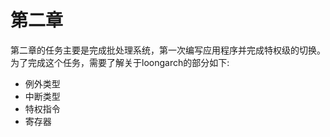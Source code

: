 # 第二章

第二章的任务主要是完成批处理系统，第一次编写应用程序并完成特权级的切换。为了完成这个任务，需要了解关于loongarch的部分如下:

- 例外类型
- 中断类型
- 特权指令
- 寄存器
